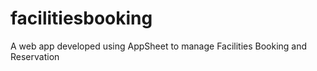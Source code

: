 # facilitiesbooking
A web app developed using AppSheet to manage Facilities Booking and Reservation
